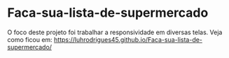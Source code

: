 # Faca-sua-lista-de-supermercado
O foco deste projeto foi trabalhar a responsividade em diversas telas.
Veja como ficou em: https://luhrodrigues45.github.io/Faca-sua-lista-de-supermercado/
